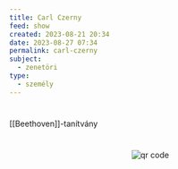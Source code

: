 ```yaml
---
title: Carl Czerny
feed: show
created: 2023-08-21 20:34
date: 2023-08-27 07:34
permalink: carl-czerny
subject:
  - zenetöri
type:
  - személy
---
```

#
[[Beethoven]]-tanítvány



#
<p style="text-align: center;"><img src="https://chart.googleapis.com/chart?cht=qr&chl=https://notes.andrasdenes.com/carl-czerny&chs=180x180&choe=UTF-8&chld=L|2" alt="qr code"></p>

